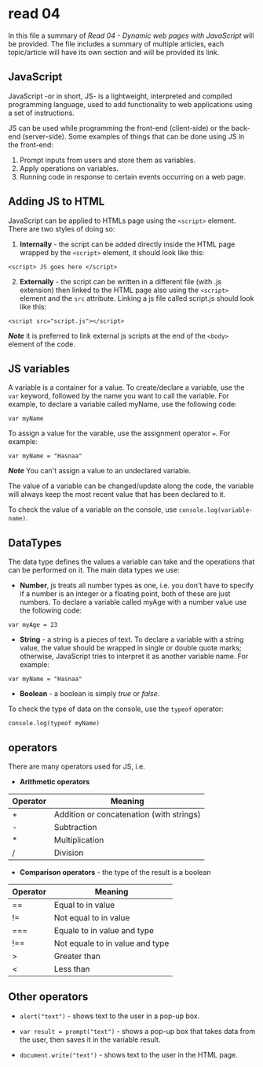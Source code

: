 # read 04 
In this file a summary of *Read 04 - Dynamic web pages with JavaScript* will be provided. The file includes a summary of multiple articles, each topic/article will have its own section and will be provided its link. 

## JavaScript
JavaScript -or in short, JS- is a lightweight, interpreted and compiled programming language, used to add functionality to web applications using a set of instructions. 

JS can be used while programming the front-end (client-side) or the back-end (server-side). Some examples of things that can be done using JS in the front-end:

1. Prompt inputs from users and store them as variables. 
2. Apply operations on variables. 
3. Running code in response to certain events occurring on a web page.

## Adding JS to HTML 
JavaScript can be applied to HTMLs page using the `<script>` element. There are two styles of doing so: 

1. **Internally** - the script can be added directly inside the HTML page wrapped by the `<script>` element, it should look like this: 
```
<script> JS goes here </script>
```

2. **Externally** - the script can be written in a different file (with .js extension) then linked to the HTML page also using the `<script>` element and the `src` attribute. Linking a js file called script.js should look like this: 
```
<script src="script.js"></script>
```
_**Note**_ it is preferred to link external js scripts at the end of the `<body>` element of the code. 

## JS variables 
A variable is a container for a value. 
To create/declare a variable, use the `var` keyword, followed by the name you want to call the variable. For example, to declare a variable called myName, use the following code: 
```
var myName 
```

To assign a value for the varable, use the assignment operator `=`. For example: 
```
var myName = "Hasnaa" 
```
_**Note**_ You can't assign a value to an undeclared variable. 

The value of a variable can be changed/update along the code, the variable will always keep the most recent value that has been declared to it. 

To check the value of a variable on the console, use `console.log(variable-name)`. 

## DataTypes
The data type defines the values a variable can take and the operations that can be performed on it. The main data types we use: 
- **Number**, js treats all number types as one, i.e. you don't have to specify if a number is an integer or a floating point, both of these are just numbers. 
To declare a variable called myAge with a number value use the following code: 
```
var myAge = 23
```

- **String** - a string is a pieces of text. To declare a variable with a string value, the value should be wrapped in single or double quote marks; otherwise, JavaScript tries to interpret it as another variable name. For example: 
```
var myName = "Hasnaa" 
```

- **Boolean** - a boolean is simply *true* or *false*. 

To check the type of data on the console, use the `typeof` operator: 
```
console.log(typeof myName) 
```

## operators 
There are many operators used for JS, i.e. 
- **Arithmetic operators**

| Operator      | Meaning |
| ----------- | ----------- |
| + | Addition or concatenation (with strings)|
| - | Subtraction |
| * | Multiplication |
| / | Division |

- **Comparison operators** - the type of the result is a boolean 

| Operator      | Meaning |
| ----------- | ----------- |
| == | Equal to in value |
| != | Not equal to in value |
| === | Equale to in value and type |
| !== | Not equale to in value and type |
| > | Greater than |
| < | Less than |


## Other operators
* `alert("text")` - shows text to the user in a pop-up box.

* `var result = prompt("text")` - shows a pop-up box that takes data from the user, then saves it in the variable result. 
* `document.write("text")` - shows text to the user in the HTML page. 

